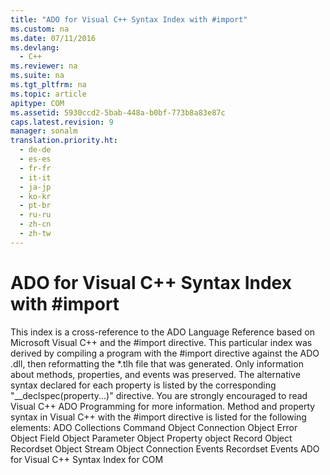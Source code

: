 ```yaml
---
title: "ADO for Visual C++ Syntax Index with #import"
ms.custom: na
ms.date: 07/11/2016
ms.devlang: 
  - C++
ms.reviewer: na
ms.suite: na
ms.tgt_pltfrm: na
ms.topic: article
apitype: COM
ms.assetid: 5930ccd2-5bab-448a-b0bf-773b8a83e87c
caps.latest.revision: 9
manager: sonalm
translation.priority.ht: 
  - de-de
  - es-es
  - fr-fr
  - it-it
  - ja-jp
  - ko-kr
  - pt-br
  - ru-ru
  - zh-cn
  - zh-tw
---
```

# ADO for Visual C++ Syntax Index with #import
<?xml version="1.0" encoding="utf-8"?>
<developerReferenceWithoutSyntaxDocument xmlns="http://ddue.schemas.microsoft.com/authoring/2003/5" xmlns:xlink="http://www.w3.org/1999/xlink" xmlns:xsi="http://www.w3.org/2001/XMLSchema-instance" xsi:schemaLocation="http://ddue.schemas.microsoft.com/authoring/2003/5 http://dduestorage.blob.core.windows.net/ddueschema/developer.xsd">
  <introduction>
    <para>This index is a cross-reference to the ADO Language Reference based on Microsoft Visual C++ and the <legacyBold>#import</legacyBold> directive.</para>
    <para>This particular index was derived by compiling a program with the <legacyBold>#import</legacyBold> directive against the ADO .dll, then reformatting the *.tlh file that was generated. Only information about methods, properties, and events was preserved. The alternative syntax declared for each property is listed by the corresponding "<codeInline>__declspec(property...)</codeInline>" directive.</para>
    <para>You are strongly encouraged to read <legacyLink xlink:href="11233b96-e05c-4221-9aed-5f20944b0f1c">Visual C++ ADO Programming</legacyLink> for more information.</para>
    <para>Method and property syntax in Visual C++ with the <legacyBold>#import</legacyBold> directive is listed for the following elements:  </para>
    <list class="bullet">
      <listItem>
        <para>             <legacyLink xlink:href="36fbca8e-1884-44b5-806b-d15e30f42fe6">ADO Collections</legacyLink>           </para>
      </listItem>
      <listItem>
        <para>             <legacyLink xlink:href="ccb6ffbc-7303-4124-8a0c-f6356f2c82d9">Command Object</legacyLink>           </para>
      </listItem>
      <listItem>
        <para>             <legacyLink xlink:href="03f47eda-840d-4cab-83d9-ccddd873f342">Connection Object</legacyLink>           </para>
      </listItem>
      <listItem>
        <para>             <legacyLink xlink:href="1ee59754-59c8-48e2-a4fb-242fa788c1f9">Error Object</legacyLink>           </para>
      </listItem>
      <listItem>
        <para>             <legacyLink xlink:href="90cb636a-9416-48a4-b4eb-bb11bbd40950">Field Object</legacyLink>           </para>
      </listItem>
      <listItem>
        <para>             <legacyLink xlink:href="6b43cf70-9695-47b0-9e68-f36898859b6b">Parameter Object</legacyLink>           </para>
      </listItem>
      <listItem>
        <para>             <legacyLink xlink:href="80988ca7-f514-438d-bf6f-9390dfe93fc3">Property object</legacyLink>           </para>
      </listItem>
      <listItem>
        <para>             <legacyLink xlink:href="ba6dd186-9552-4b6c-960b-3ee6cd589afd">Record Object</legacyLink>           </para>
      </listItem>
      <listItem>
        <para>             <legacyLink xlink:href="fe41da71-b607-4329-94da-60964b8efcdc">Recordset Object</legacyLink>           </para>
      </listItem>
      <listItem>
        <para>             <legacyLink xlink:href="e59d0687-1f5a-45c5-9d0a-c1f27079495d">Stream Object</legacyLink>           </para>
      </listItem>
      <listItem>
        <para>             <legacyLink xlink:href="dd052d36-7730-4400-822b-0544fb1992b4">Connection Events</legacyLink>           </para>
      </listItem>
      <listItem>
        <para>             <legacyLink xlink:href="b7021f11-8242-4e9f-92e9-1a4472673fb1">Recordset Events</legacyLink>           </para>
      </listItem>
    </list>
  </introduction>
  <relatedTopics>
<link xlink:href="d02b199e-1e52-4cc9-b118-750952ae7f63">ADO for Visual C++ Syntax Index for COM</link>
</relatedTopics>
</developerReferenceWithoutSyntaxDocument>